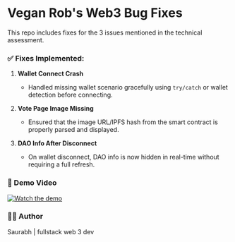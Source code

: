 # Vegan Rob's Web3 Bug Fixes

This repo includes fixes for the 3 issues mentioned in the technical assessment.

### ✅ Fixes Implemented:
1. **Wallet Connect Crash**  
   - Handled missing wallet scenario gracefully using `try/catch` or wallet detection before connecting.

2. **Vote Page Image Missing**  
   - Ensured that the image URL/IPFS hash from the smart contract is properly parsed and displayed.

3. **DAO Info After Disconnect**  
   - On wallet disconnect, DAO info is now hidden in real-time without requiring a full refresh.

### 🧪 Demo Video  
[![Watch the demo](https://img.youtube.com/vi/3j70Xc01OZw/hqdefault.jpg)](https://youtu.be/3j70Xc01OZw)

### 👨‍💻 Author  
Saurabh | fullstack web 3 dev
